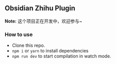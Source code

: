 ## Obsidian Zhihu Plugin

**Note:** 这个项目正在开发中，欢迎参与~

### How to use

- Clone this repo.
- `npm i` or `yarn` to install dependencies
- `npm run dev` to start compilation in watch mode.
